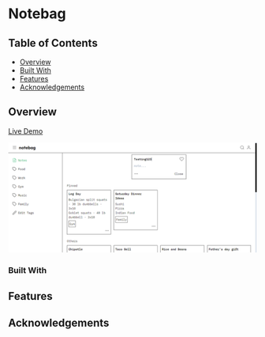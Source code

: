 # Notebag

## Table of Contents

- [Overview](#overview)
- [Built With](#built-with)
- [Features](#features)
- [Acknowledgements](#acknowledgements)

## Overview

[Live Demo](https://notebag.site)

<!-- This is the client for a notes app heavily influenced by Google Keep. For some
reason notes apps are the web app I end up using the most, and I've always wanted
to build my own. I ended up creating the backend for this project as well, so
it turned out to be a substantial build.

I feel like I have a better understanding of React's context hooks than I did
before I started. I feel like I am also getting better at writing custom hooks.
I have never finished a project that required this many files before, so folder
structure is a challenge. I might need to do more research on best practices
for React project organization.

I went into this project determined to use React Router's loader functions with
a design pattern applying the Suspense and Await elements, only to find that this
pattern is not what I needed for an SPA. I enjoyed trying out these features,
but because I utlimately didn't use them, I feel like I could have saved a lot of
time by researching this first... oh well. You live and you learn. -->

![Site screenshot](notebag-screenshot.png)

### Built With

<!-- - [React](https://react.dev/)
- [TypeScript](https://www.typescriptlang.org/)
- [Tailwind](https://www.tailwindcss.com) -->

## Features

<!-- - JWT Auth - User sessions are tracked using JWT tokens, so logged in users do not
  need to re-enter their email and password until tokens expire.
- Tags - Notes can include any number of tags, which then be used to filter notes.
- Search bar - Users can filter notes by a search term.
- Pinned notes - Notes can be marked as favorites via "pinned" status, and pinned
  notes will be kept at the top of the app. -->

## Acknowledgements

<!-- I would never have finished this app without [this video](https://www.youtube.com/watch?v=nI8PYZNFtac&t=1056s) by Dave Gray on JWTs. I had no clue how to handle JWTs in React before
this project and his channel was extremely helpful. -->
